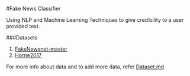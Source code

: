 #Fake News Classifier

Using NLP and Machine Learning Techniques to give credibility to a user provided text.

###Datasets

1.  [FakeNewsnet-master](https://github.com/KaiDMML/FakeNewsNet)
2.  [Horne2017](https://github.com/BenjaminDHorne/fakenewsdata1)

For more info about data and to add more data, refer [Dataset.md](/DATASET.md)

